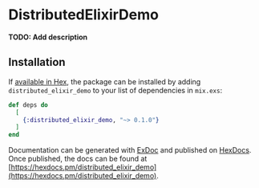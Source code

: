# DistributedElixirDemo

**TODO: Add description**

## Installation

If [available in Hex](https://hex.pm/docs/publish), the package can be installed
by adding `distributed_elixir_demo` to your list of dependencies in `mix.exs`:

```elixir
def deps do
  [
    {:distributed_elixir_demo, "~> 0.1.0"}
  ]
end
```

Documentation can be generated with [ExDoc](https://github.com/elixir-lang/ex_doc)
and published on [HexDocs](https://hexdocs.pm). Once published, the docs can
be found at [https://hexdocs.pm/distributed_elixir_demo](https://hexdocs.pm/distributed_elixir_demo).

